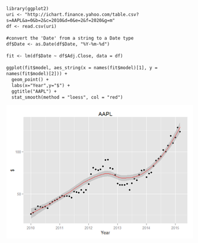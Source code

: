     library(ggplot2)
    uri <- "http://ichart.finance.yahoo.com/table.csv?s=AAPL&a=0&b=2&c=2010&d=0&e=2&f=2020&g=m"
    df <- read.csv(uri)

    #convert the 'Date' from a string to a Date type
    df$Date <- as.Date(df$Date, "%Y-%m-%d")

    fit <- lm(df$Date ~ df$Adj.Close, data = df)

    ggplot(fit$model, aes_string(x = names(fit$model)[1], y = names(fit$model)[2])) +
      geom_point() + 
      labs(x="Year",y="$") + 
      ggtitle("AAPL") +
      stat_smooth(method = "loess", col = "red")

![](Yahoo_Quote_files/figure-markdown_strict/unnamed-chunk-1-1.png)
